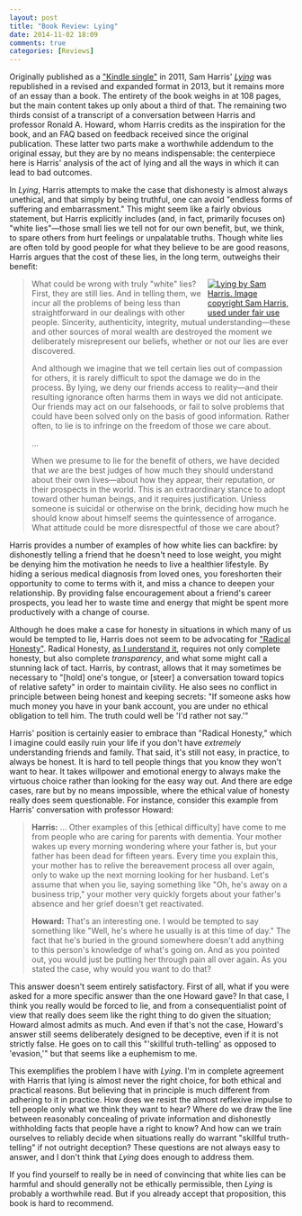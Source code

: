 ```yaml
---
layout: post
title: "Book Review: Lying"
date: 2014-11-02 18:09
comments: true
categories: [Reviews]
---
```


Originally published as a
["Kindle single"](http://en.wikipedia.org/wiki/Kindle_single) in 2011, Sam
Harris' _[Lying](http://www.samharris.org/lying)_ was republished in a revised
and expanded format in 2013, but it remains more of an essay than a book. The
entirety of the book weighs in at 108 pages, but the main content takes up only
about a third of that. The remaining two thirds consist of a transcript of a
conversation between Harris and professor Ronald A. Howard, whom Harris credits
as the inspiration for the book, and an FAQ based on feedback received since the
original publication. These latter two parts make a worthwhile addendum to the
original essay, but they are by no means indispensable: the centerpiece here is
Harris' analysis of the act of lying and all the ways in which it can lead to
bad outcomes.

In _Lying_, Harris attempts to make the case that dishonesty is almost always
unethical, and that simply by being truthful, one can avoid "endless forms of
suffering and embarrassment." This might seem like a fairly obvious statement,
but Harris explicitly includes (and, in fact, primarily focuses on) "white
lies"&mdash;those small lies we tell not for our own benefit, but, we think, to
spare others from hurt feelings or unpalatable truths. Though white lies are
often told by good people for what they believe to be are good reasons, Harris
argues that the cost of these lies, in the long term, outweighs their benefit:
<!-- more -->

<div style="float: right; max-width: 30%;">
<a href="http://www.samharris.org/free-will">
<img src="/images/SamHarrisLying.jpg"
style="max-height: 300px"
alt="Lying by Sam Harris. Image copyright Sam Harris, used under fair use" />
</a>
</div>

> What could be wrong with truly "white" lies? First, they are still lies. And
> in telling them, we incur all the problems of being less than straightforward
> in our dealings with other people. Sincerity, authenticity, integrity, mutual
> understanding&mdash;these and other sources of moral wealth are destroyed the
> moment we deliberately misrepresent our beliefs, whether or not our lies are
> ever discovered.
>
> And although we imagine that we tell certain lies out of compassion for
> others, it is rarely difficult to spot the damage we do in the process. By
> lying, we deny our friends access to reality&mdash;and their resulting
> ignorance often harms them in ways we did not anticipate. Our friends may act
> on our falsehoods, or fail to solve problems that could have been solved only
> on the basis of good information. Rather often, to lie is to infringe on the
> freedom of those we care about.
>
> ...
>
> When we presume to lie for the benefit of others, we have decided that _we_
> are the best judges of how much they should understand about their own
> lives&mdash;about how they appear, their reputation, or their prospects in the
> world. This is an extraordinary stance to adopt toward other human beings, and
> it requires justification. Unless someone is suicidal or otherwise on the
> brink, deciding how much he should know about himself seems the quintessence
> of arrogance. What attitude could be more disrespectful of those we care
> about?

Harris provides a number of examples of how white lies can backfire: by
dishonestly telling a friend that he doesn't need to lose weight, you might be
denying him the motivation he needs to live a healthier lifestyle. By hiding a
serious medical diagnosis from loved ones, you foreshorten their opportunity to
come to terms with it, and miss a chance to deepen your relationship. By
providing false encouragement about a friend's career prospects, you lead her to
waste time and energy that might be spent more productively with a change of
course.

Although he does make a case for honesty in situations in which many of us would
be tempted to lie, Harris does not seem to be advocating for
["Radical Honesty"](http://en.wikipedia.org/wiki/Radical_Honesty). Radical
Honesty, [as I understand it](http://www.esquire.com/features/honesty0707),
requires not only complete honesty, but also complete _transparency_, and what
some might call a stunning lack of tact. Harris, by contrast, allows that it may
sometimes be necessary to "[hold] one's tongue, or [steer] a conversation toward
topics of relative safety" in order to maintain civility. He also sees no
conflict in principle between being honest and keeping secrets: "If someone asks
how much money you have in your bank account, you are under no ethical
obligation to tell him. The truth could well be 'I'd rather not say.'"

Harris' position is certainly easier to embrace than "Radical Honesty," which I
imagine could easily ruin your life if you don't have _extremely_ understanding
friends and family. That said, it's still not easy, in practice, to always be
honest. It is hard to tell people things that you know they won't want to hear.
It takes willpower and emotional energy to always make the virtuous choice
rather than looking for the easy way out. And there are edge cases, rare but by
no means impossible, where the ethical value of honesty really does seem
questionable. For instance, consider this example from Harris' conversation with
professor Howard:

> **Harris:** ... Other examples of this [ethical difficulty] have come to me from
> people who are caring for parents with dementia. Your mother wakes up every
> morning wondering where your father is, but your father has been dead for
> fifteen years. Every time you explain this, your mother has to relive the
> bereavement process all over again, only to wake up the next morning looking
> for her husband. Let's assume that when you lie, saying something like "Oh,
> he's away on a business trip," your mother very quickly forgets about your
> father's absence and her grief doesn't get reactivated.
>
> **Howard:** That's an interesting one. I would be tempted to say something like
> "Well, he's where he usually is at this time of day." The fact that he's
> buried in the ground somewhere doesn't add anything to this person's knowledge
> of what's going on. And as you pointed out, you would just be putting her
> through pain all over again. As you stated the case, why would you want to do
> that?

This answer doesn't seem entirely satisfactory. First of all, what if you were
asked for a more specific answer than the one Howard gave? In that case, I think
you really would be forced to lie, and from a consequentialist point of view
that really does seem like the right thing to do given the situation; Howard
almost admits as much. And even if that's not the case, Howard's answer still
seems deliberately designed to be deceptive, even if it is not strictly false.
He goes on to call this "'skillful truth-telling' as opposed to 'evasion,'" but
that seems like a euphemism to me.

This exemplifies the problem I have with _Lying_. I'm in complete agreement with
Harris that lying is almost never the right choice, for both ethical and
practical reasons. But believing that in principle is much different from
adhering to it in practice. How does we resist the almost reflexive impulse to
tell people only what we think they want to hear? Where do we draw the line
between reasonably concealing of private information and dishonestly withholding
facts that people have a right to know? And how can we train ourselves to
reliably decide when situations really do warrant "skillful truth-telling" if
not outright deception? These questions are not always easy to answer, and I
don't think that _Lying_ does enough to address them.

If you find yourself to really be in need of convincing that white lies can be
harmful and should generally not be ethically permissible, then _Lying_ is
probably a worthwhile read. But if you already accept that proposition, this
book is hard to recommend.
